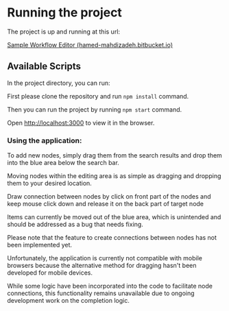 # Running the project

The project is up and running at this url: 

 [Sample Workflow Editor (hamed-mahdizadeh.bitbucket.io)](https://hamed-mahdizadeh.github.io/)

## Available Scripts

In the project directory, you can run:

First please clone the repository and run `npm install` command.

Then you can run the project by running `npm start` command.

Open [http://localhost:3000](http://localhost:3000) to view it in the browser.

### Using the application:

To add new nodes, simply drag them from the search results and drop them into the blue area below the search bar.

Moving nodes within the editing area is as simple as dragging and dropping them to your desired location.

Draw connection between nodes by click on front part of the nodes and keep mouse click down and release it on the back part of target node

Items can currently be moved out of the blue area, which is unintended and should be addressed as a bug that needs fixing.

Please note that the feature to create connections between nodes has not been implemented yet.

Unfortunately, the application is currently not compatible with mobile browsers because the alternative method for dragging hasn't been developed for mobile devices.

While some logic have been incorporated into the code to facilitate node connections, this functionality remains unavailable due to ongoing development work on the completion logic.





